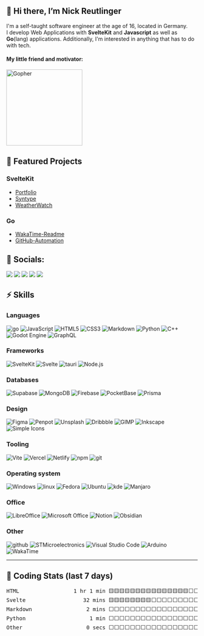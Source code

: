 ## 👋 Hi there, I’m Nick Reutlinger

I'm a self-taught software engineer at the age of 16, located in Germany.  
I develop Web Applications with **SvelteKit** and **Javascript** as well as **Go**(lang) applications. Additionally, I'm interested in anything that has to do with tech.


#### My little friend and motivator:
<img width="200px" alt="Gopher" src="https://user-images.githubusercontent.com/95316598/214095172-ebc3cab6-df43-4895-9213-68b909648214.jpeg">

## 🚀 Featured Projects

### SvelteKit

-   [Portfolio](https://nickreutlinger.de)
-   [Syntype](https://syntype.vercel.app)
-   [WeatherWatch](https://weatherwatch.vercel.app/)

### Go

-   [WakaTime-Readme](https://github.com/NickRTR/WakaTime-Readme)
-   [GitHub-Automation](https://github.com/NickRTR/GitHub-Automation)

## 💬 Socials:

<a href="https://twitter.com/nick_reutlinger"><img src="https://img.shields.io/badge/Twitter-1DA1F2?style=for-the-badge&logo=twitter&logoColor=white"></a>
<a href="https://github.com/NickRTR"><img src="https://img.shields.io/badge/GitHub-100000?style=for-the-badge&logo=github&logoColor=white"></a>
<a href="https://www.linkedin.com/in/nick-reutlinger-9a89ab236/"><img src="https://img.shields.io/badge/LinkedIn-0077B5?style=for-the-badge&logo=linkedin&logoColor=white"></a>
<a href="https://stackoverflow.com/users/17878912/nickrtr"><img src="https://img.shields.io/badge/Stack_Overflow-FE7A16?style=for-the-badge&logo=stack-overflow&logoColor=white"></a>
<a href="https://nickreutlinger.itch.io"><img src="https://img.shields.io/badge/Itch.io-FA5C5C?style=for-the-badge&logo=itchdotio&logoColor=white"></a>

## ⚡ Skills

### Languages

![go](https://img.shields.io/badge/go-00ADD8?style=for-the-badge&logo=go&logoColor=FFFFFF)
![JavaScript](https://img.shields.io/badge/JavaScript-F7DF1E?style=for-the-badge&logo=JavaScript&logoColor=000000)
![HTML5](https://img.shields.io/badge/HTML5-E34F26?style=for-the-badge&logo=HTML5&logoColor=FFFFFF)
![CSS3](https://img.shields.io/badge/CSS3-1572B6?style=for-the-badge&logo=CSS3&logoColor=FFFFFF)
![Markdown](https://img.shields.io/badge/Markdown-000000?style=for-the-badge&logo=Markdown&logoColor=FFFFFF)
![Python](https://img.shields.io/badge/Python-3776AB?style=for-the-badge&logo=Python&logoColor=FFFFFF)
![C++](https://img.shields.io/badge/C++-00599C?style=for-the-badge&logo=C++&logoColor=FFFFFF)
<img src="https://img.shields.io/badge/Godot Engine-478CBF?style=for-the-badge&logo=Godot Engine&logoColor=FFFFFF" alt="Godot Engine">
![GraphQL](https://img.shields.io/badge/GraphQL-E10098?style=for-the-badge&logo=GraphQL&logoColor=FFFFFF)

### Frameworks

![SvelteKit](https://img.shields.io/badge/SvelteKit-FF3E00?style=for-the-badge&logo=Svelte&logoColor=FFFFFF)
![Svelte](https://img.shields.io/badge/Svelte-4A4A55?style=for-the-badge&logo=svelte&logoColor=FF3E00)
![tauri](https://img.shields.io/badge/tauri-FFC131?style=for-the-badge&logo=tauri&logoColor=000000)
![Node.js](https://img.shields.io/badge/Node.js-339933?style=for-the-badge&logo=Node.js&logoColor=FFFFFF)

### Databases

![Supabase](https://img.shields.io/badge/Supabase-3ECF8E?style=for-the-badge&logo=Supabase&logoColor=000000)
![MongoDB](https://img.shields.io/badge/MongoDB-47A248?style=for-the-badge&logo=MongoDB&logoColor=FFFFFF)
![Firebase](https://img.shields.io/badge/Firebase-FFCA28?style=for-the-badge&logo=Firebase&logoColor=000000)
![PocketBase](https://img.shields.io/badge/PocketBase-B8DBE4?style=for-the-badge&logo=PocketBase&logoColor=000000)
![Prisma](https://img.shields.io/badge/Prisma-2D3748?style=for-the-badge&logo=Prisma&logoColor=FFFFFF)

### Design

![Figma](https://img.shields.io/badge/Figma-F24E1E?style=for-the-badge&logo=Figma&logoColor=FFFFFF)
![Penpot](https://img.shields.io/badge/Penpot-FFFFFF?style=for-the-badge&logo=Penpot&logoColor=000000)
![Unsplash](https://img.shields.io/badge/Unsplash-000000?style=for-the-badge&logo=Unsplash&logoColor=FFFFFF)
![Dribbble](https://img.shields.io/badge/Dribbble-EA4C89?style=for-the-badge&logo=Dribbble&logoColor=FFFFFF)
![GIMP](https://img.shields.io/badge/GIMP-5C5543?style=for-the-badge&logo=GIMP&logoColor=FFFFFF)
![Inkscape](https://img.shields.io/badge/Inkscape-000000?style=for-the-badge&logo=Inkscape&logoColor=FFFFFF)
<img src="https://img.shields.io/badge/Simple Icons-FFFFFF?style=for-the-badge&logo=Simple Icons&logoColor=111111" alt="Simple Icons">

### Tooling

![Vite](https://img.shields.io/badge/Vite-646CFF?style=for-the-badge&logo=Vite&logoColor=FFFFFF)
![Vercel](https://img.shields.io/badge/Vercel-000000?style=for-the-badge&logo=Vercel&logoColor=FFFFFF)
![Netlify](https://img.shields.io/badge/Netlify-00C7B7?style=for-the-badge&logo=Netlify&logoColor=FFFFFF)
![npm](https://img.shields.io/badge/npm-CB3837?style=for-the-badge&logo=npm&logoColor=FFFFFF)
![git](https://img.shields.io/badge/git-F05032?style=for-the-badge&logo=git&logoColor=FFFFFF)

### Operating system

![Windows](https://img.shields.io/badge/Windows-0078D6?style=for-the-badge&logo=Windows&logoColor=FFFFFF)
![linux](https://img.shields.io/badge/linux-FCC624?style=for-the-badge&logo=linux&logoColor=000000)
![Fedora](https://img.shields.io/badge/Fedora-51A2DA?style=for-the-badge&logo=Fedora&logoColor=FFFFFF)
![Ubuntu](https://img.shields.io/badge/Ubuntu-E95420?style=for-the-badge&logo=Ubuntu&logoColor=FFFFFF)
![kde](https://img.shields.io/badge/kde-1D99F3?style=for-the-badge&logo=kde&logoColor=FFFFFF)
![Manjaro](https://img.shields.io/badge/Manjaro-35BF5C?style=for-the-badge&logo=Manjaro&logoColor=FFFFFF)

### Office

![LibreOffice](https://img.shields.io/badge/LibreOffice-18A303?style=for-the-badge&logo=LibreOffice&logoColor=FFFFFF)
<img src="https://img.shields.io/badge/Microsoft Office-D83B01?style=for-the-badge&logo=Microsoft Office&logoColor=FFFFFF" alt="Microsoft Office">
![Notion](https://img.shields.io/badge/Notion-000000?style=for-the-badge&logo=Notion&logoColor=FFFFFF)
![Obsidian](https://img.shields.io/badge/Obsidian-483699?style=for-the-badge&logo=Obsidian&logoColor=FFFFFF)

### Other

![github](https://img.shields.io/badge/github-181717?style=for-the-badge&logo=github&logoColor=FFFFFF)
![STMicroelectronics](https://img.shields.io/badge/STMicroelectronics-03234B?style=for-the-badge&logo=STMicroelectronics&logoColor=FFFFFF)
<img src="https://img.shields.io/badge/Visual Studio Code-007ACC?style=for-the-badge&logo=Visual Studio Code&logoColor=FFFFFF" alt="Visual Studio Code">
![Arduino](https://img.shields.io/badge/Arduino-00979D?style=for-the-badge&logo=Arduino&logoColor=FFFFFF)
![WakaTime](https://img.shields.io/badge/WakaTime-000000?style=for-the-badge&logo=WakaTime&logoColor=FFFFFF)

---

## 📅 Coding Stats (last 7 days)

<!--WakaTime-Start-->
<pre>HTML                 1 hr 1 min 🟨🟨🟨🟨🟨🟨🟨🟨🟨🟨🟨🟨🟨🟨🟨⬜⬜⬜⬜⬜⬜⬜⬜⬜⬜ 62.41 %</br>Svelte                  32 mins 🟨🟨🟨🟨🟨🟨🟨🟨⬜⬜⬜⬜⬜⬜⬜⬜⬜⬜⬜⬜⬜⬜⬜⬜⬜ 32.72 %</br>Markdown                 2 mins ⬜⬜⬜⬜⬜⬜⬜⬜⬜⬜⬜⬜⬜⬜⬜⬜⬜⬜⬜⬜⬜⬜⬜⬜⬜  2.82 %</br>Python                    1 min ⬜⬜⬜⬜⬜⬜⬜⬜⬜⬜⬜⬜⬜⬜⬜⬜⬜⬜⬜⬜⬜⬜⬜⬜⬜  2.01 %</br>Other                    0 secs ⬜⬜⬜⬜⬜⬜⬜⬜⬜⬜⬜⬜⬜⬜⬜⬜⬜⬜⬜⬜⬜⬜⬜⬜⬜  0.03 %</br></pre>
<!--WakaTime-End-->
